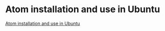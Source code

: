 # Atom installation and use in Ubuntu
[Atom installation and use in Ubuntu](https://aiwithcloud.com/2022/09/15/atom_installation_and_use_in_ubuntu/)